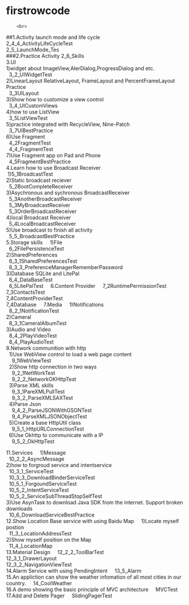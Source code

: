 # firstrowcode<br>
		<br>
##1.Activity launch mode and life cycle<br>
		2_4_4_ActivityLifeCycleTest<br>
		2_5_LaunchMode_Tes<br>
###2.Practice Activity
  2_6_Skills    
3.UI    
  1)widget about ImageView,AlerDialog,ProgressDialog and etc.    
    3_2_UIWidgetTest    
  2)LinearLayout RelativeLayout, FrameLayout and PercentFrameLayout Practice    
    3_3UILayout    
  3)Show how to customize a view control    
    3_4_UICustomViews    
  4)how to use ListView    
    3_5ListViewTest    
  5)practice integrated with RecycleView, Nine-Patch    
    3_7UIBestPractice    
  6)Use Fragment    
    4_2FragmentTest    
    4_4_FragmentTest    
  7)Use Fragment app on Pad and Phone    
    4_5FragmentBestPractice    
4.Learn how to use Broadcast Receiver    
  1)5_1BroadcastTest    
  2)Static broadcast reciever    
    5_2BootCompleteReceiver    
  3)Asychronous and sychronous BroadcastReceiver    
    5_3AnotherBroadcastReceiver     
    5_3MyBroadcastReceiver    
    5_3OrderBroadcastReceiver    
  4)local Broadcast Receiver    
    5_4LocalBroadcastReceiver    
  5)Use broadcast to finish all activity    
    5_5_BroadcastBestPractice    
5.Storage skills     
  1)File    
    6_2FilePersistenceTest    
  2)SharedPreferences    
    6_3_1SharedPreferencesTest    
    6_3_3_PreferenceManagerRememberPassword    
  3)Database SQLite and LitePal    
    6_4_DataBaseTest    
    6_5LitePalTest     
6.Content Provider    
  7_2RuntimePermissionTest    
  7_3ContactsTest    
  7_4ContentProviderTest    
  7_4Database    
7.Media    
  1)Notifications    
    8_2_1NotificationTest    
  2)Cameral   
    8_3_1CameralAlbumTest    
  3)Audio and Video    
    8_4_2PlayVideoTest    
    8_4_PlayAudioTest    
 8.Network communition with http    
   1)Use WebView control to load a web page content    
     9_1WebViewTest    
   2)Show http connection in two ways    
     9_2_1NetWorkTest    
     9_2_2_NetworkOKHttpTest    
   3)Parse XML skills    
     9_3_1PareXMLPullTest    
     9_3_2_ParseXMLSAXTest    
   4)Parse Json    
     9_4_2_ParseJSONWithGSONTest    
     9_4_ParseXMLJSONObjectTest    
   5)Create a base HttpUtil class    
     9_5_1_HttpURLConnectionTest    
   6)Use Okhttp to communicate with a IP    
     9_5_2_OkHttpTest    
     
     
     
     
11.Services    
  1)Message    
    10_2_2_AsyncMessage    
  2)how to forgroud service and intentservice    
    10_3_1_ServiceTest    
    10_3_3_DownloadBinderServiceTest    
    10_5_1_ForgoundServiceTest    
    10_5_2_IntentServiceTest    
    10_5_2_ServiceSubThreadStopSelfTest    
  3)Use AsynTask to download Java SDK from the internet. Support broken downloads    
    10_6_DownloadServiceBestPractice    
12.Show Location Base service with using Baidu Map    
  1)Locate myself postion    
    11_3_LocationAddressTest    
  2)Show myself position on the Map    
    11_4_LocationMap    
13.Material Design    
  12_2_2_ToolBarTest    
  12_3_1_DrawerLayout    
  12_3_2_NavigationViewTest    
14.Alarm Service with using PendingIntent    
  13_5_Alarm    
15.An appliction can show the weather infomation of all most cities in our country.    
  14_CoolWeather    
16.A demo showing the basic principle of MVC architecture    
  MVCTest    
17.Add and Delete Pager    
  SlidingPagerTest		
